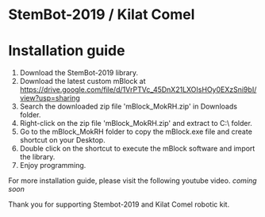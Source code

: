 # StemBot-2019 / Kilat Comel

# Installation guide
1. Download the StemBot-2019 library.
2. Download the latest custom mBlock at https://drive.google.com/file/d/1VrPTVc_45DnX21LXOIsHOy0EXzSni9bI/view?usp=sharing
3. Search the downloaded zip file 'mBlock_MokRH.zip' in Downloads folder.
4. Right-click on the zip file 'mBlock_MokRH.zip' and extract to C:\ folder.
5. Go to the mBlock_MokRH folder to copy the mBlock.exe file and create shortcut on your Desktop.
6. Double click on the shortcut to execute the mBlock software and import the library.
7. Enjoy programming. 

For more installation guide, please visit the following youtube video.
*coming soon*

Thank you for supporting Stembot-2019 and Kilat Comel robotic kit.
